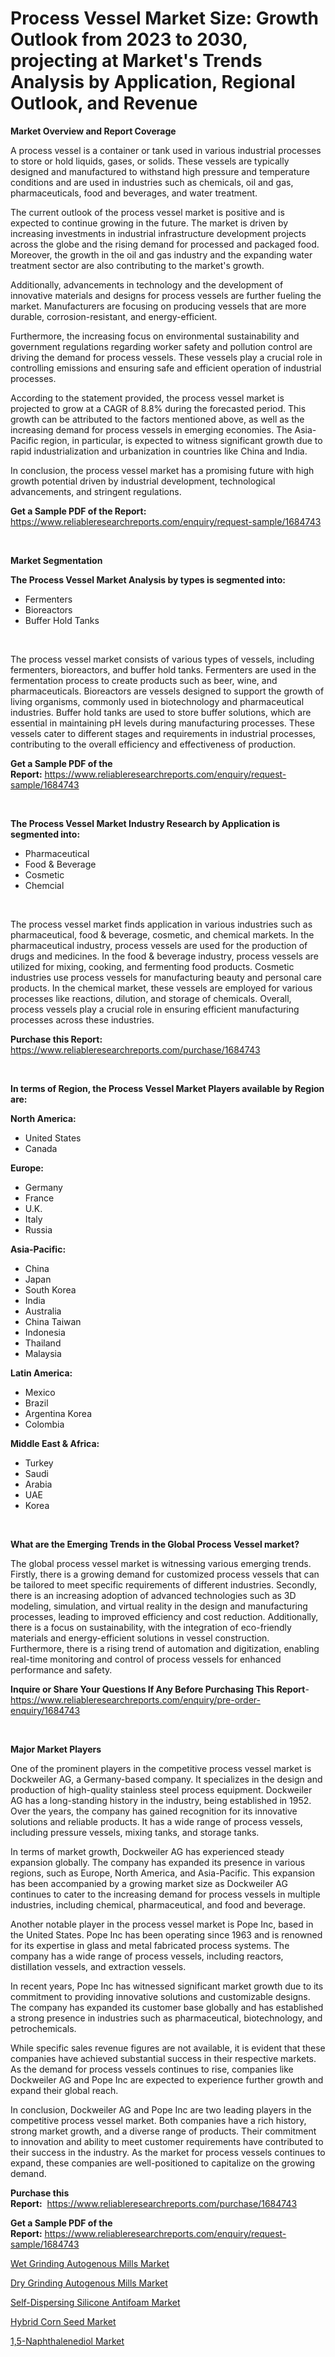 <p><h1>Process Vessel Market Size: Growth Outlook from 2023 to 2030, projecting at Market's Trends Analysis by Application, Regional Outlook, and Revenue</h1></p><p><strong>Market Overview and Report Coverage</strong></p>
<p><p>A process vessel is a container or tank used in various industrial processes to store or hold liquids, gases, or solids. These vessels are typically designed and manufactured to withstand high pressure and temperature conditions and are used in industries such as chemicals, oil and gas, pharmaceuticals, food and beverages, and water treatment.</p><p>The current outlook of the process vessel market is positive and is expected to continue growing in the future. The market is driven by increasing investments in industrial infrastructure development projects across the globe and the rising demand for processed and packaged food. Moreover, the growth in the oil and gas industry and the expanding water treatment sector are also contributing to the market's growth.</p><p>Additionally, advancements in technology and the development of innovative materials and designs for process vessels are further fueling the market. Manufacturers are focusing on producing vessels that are more durable, corrosion-resistant, and energy-efficient.</p><p>Furthermore, the increasing focus on environmental sustainability and government regulations regarding worker safety and pollution control are driving the demand for process vessels. These vessels play a crucial role in controlling emissions and ensuring safe and efficient operation of industrial processes.</p><p>According to the statement provided, the process vessel market is projected to grow at a CAGR of 8.8% during the forecasted period. This growth can be attributed to the factors mentioned above, as well as the increasing demand for process vessels in emerging economies. The Asia-Pacific region, in particular, is expected to witness significant growth due to rapid industrialization and urbanization in countries like China and India.</p><p>In conclusion, the process vessel market has a promising future with high growth potential driven by industrial development, technological advancements, and stringent regulations.</p></p>
<p><strong>Get a Sample PDF of the Report:</strong> <a href="https://www.reliableresearchreports.com/enquiry/request-sample/1684743">https://www.reliableresearchreports.com/enquiry/request-sample/1684743</a></p>
<p>&nbsp;</p>
<p><strong>Market Segmentation</strong></p>
<p><strong>The Process Vessel Market Analysis by types is segmented into:</strong></p>
<p><ul><li>Fermenters</li><li>Bioreactors</li><li>Buffer Hold Tanks</li></ul></p>
<p>&nbsp;</p>
<p><p>The process vessel market consists of various types of vessels, including fermenters, bioreactors, and buffer hold tanks. Fermenters are used in the fermentation process to create products such as beer, wine, and pharmaceuticals. Bioreactors are vessels designed to support the growth of living organisms, commonly used in biotechnology and pharmaceutical industries. Buffer hold tanks are used to store buffer solutions, which are essential in maintaining pH levels during manufacturing processes. These vessels cater to different stages and requirements in industrial processes, contributing to the overall efficiency and effectiveness of production.</p></p>
<p><strong>Get a Sample PDF of the Report:</strong>&nbsp;<a href="https://www.reliableresearchreports.com/enquiry/request-sample/1684743">https://www.reliableresearchreports.com/enquiry/request-sample/1684743</a></p>
<p>&nbsp;</p>
<p><strong>The Process Vessel Market Industry Research by Application is segmented into:</strong></p>
<p><ul><li>Pharmaceutical</li><li>Food & Beverage</li><li>Cosmetic</li><li>Chemcial</li></ul></p>
<p>&nbsp;</p>
<p><p>The process vessel market finds application in various industries such as pharmaceutical, food & beverage, cosmetic, and chemical markets. In the pharmaceutical industry, process vessels are used for the production of drugs and medicines. In the food & beverage industry, process vessels are utilized for mixing, cooking, and fermenting food products. Cosmetic industries use process vessels for manufacturing beauty and personal care products. In the chemical market, these vessels are employed for various processes like reactions, dilution, and storage of chemicals. Overall, process vessels play a crucial role in ensuring efficient manufacturing processes across these industries.</p></p>
<p><strong>Purchase this Report:</strong>&nbsp; <a href="https://www.reliableresearchreports.com/purchase/1684743">https://www.reliableresearchreports.com/purchase/1684743</a></p>
<p>&nbsp;</p>
<p><strong>In terms of Region, the Process Vessel Market Players available by Region are:</strong></p>
<p>
    <p> <strong> North America: </strong>
        <ul>
            <li>United States</li>
            <li>Canada</li>
        </ul>
        </p> 
    <p> <strong> Europe: </strong>
        <ul>
            <li>Germany</li>
            <li>France</li>
            <li>U.K.</li>
            <li>Italy</li>
            <li>Russia</li>
        </ul>
        </p> 
    <p> <strong> Asia-Pacific: </strong>
        <ul>
            <li>China</li>
            <li>Japan</li>
            <li>South Korea</li>
            <li>India</li>
            <li>Australia</li>
            <li>China Taiwan</li>
            <li>Indonesia</li>
            <li>Thailand</li>
            <li>Malaysia</li>
        </ul>
        </p> 
    <p> <strong> Latin America: </strong>
        <ul>
            <li>Mexico</li>
            <li>Brazil</li>
            <li>Argentina Korea</li>
            <li>Colombia</li>
        </ul>
        </p> 
    <p> <strong> Middle East & Africa: </strong>
        <ul>
            <li>Turkey</li>
            <li>Saudi</li>
            <li>Arabia</li>
            <li>UAE</li>
            <li>Korea</li>
        </ul>
    </p>
    </p>
<p>&nbsp;</p>
<p><strong>What are the Emerging Trends in the Global Process Vessel market?</strong></p>
<p><p>The global process vessel market is witnessing various emerging trends. Firstly, there is a growing demand for customized process vessels that can be tailored to meet specific requirements of different industries. Secondly, there is an increasing adoption of advanced technologies such as 3D modeling, simulation, and virtual reality in the design and manufacturing processes, leading to improved efficiency and cost reduction. Additionally, there is a focus on sustainability, with the integration of eco-friendly materials and energy-efficient solutions in vessel construction. Furthermore, there is a rising trend of automation and digitization, enabling real-time monitoring and control of process vessels for enhanced performance and safety.</p></p>
<p><strong>Inquire or Share Your Questions If Any Before Purchasing This Report</strong>- <a href="https://www.reliableresearchreports.com/enquiry/pre-order-enquiry/1684743">https://www.reliableresearchreports.com/enquiry/pre-order-enquiry/1684743</a></p>
<p>&nbsp;</p>
<p><strong>Major Market Players</strong></p>
<p><p>One of the prominent players in the competitive process vessel market is Dockweiler AG, a Germany-based company. It specializes in the design and production of high-quality stainless steel process equipment. Dockweiler AG has a long-standing history in the industry, being established in 1952. Over the years, the company has gained recognition for its innovative solutions and reliable products. It has a wide range of process vessels, including pressure vessels, mixing tanks, and storage tanks.</p><p>In terms of market growth, Dockweiler AG has experienced steady expansion globally. The company has expanded its presence in various regions, such as Europe, North America, and Asia-Pacific. This expansion has been accompanied by a growing market size as Dockweiler AG continues to cater to the increasing demand for process vessels in multiple industries, including chemical, pharmaceutical, and food and beverage.</p><p>Another notable player in the process vessel market is Pope Inc, based in the United States. Pope Inc has been operating since 1963 and is renowned for its expertise in glass and metal fabricated process systems. The company has a wide range of process vessels, including reactors, distillation vessels, and extraction vessels.</p><p>In recent years, Pope Inc has witnessed significant market growth due to its commitment to providing innovative solutions and customizable designs. The company has expanded its customer base globally and has established a strong presence in industries such as pharmaceutical, biotechnology, and petrochemicals.</p><p>While specific sales revenue figures are not available, it is evident that these companies have achieved substantial success in their respective markets. As the demand for process vessels continues to rise, companies like Dockweiler AG and Pope Inc are expected to experience further growth and expand their global reach.</p><p>In conclusion, Dockweiler AG and Pope Inc are two leading players in the competitive process vessel market. Both companies have a rich history, strong market growth, and a diverse range of products. Their commitment to innovation and ability to meet customer requirements have contributed to their success in the industry. As the market for process vessels continues to expand, these companies are well-positioned to capitalize on the growing demand.</p></p>
<p><strong>Purchase this Report:</strong>&nbsp;&nbsp;<a href="https://www.reliableresearchreports.com/purchase/1684743">https://www.reliableresearchreports.com/purchase/1684743</a></p>
<p></p>
<p><strong>Get a Sample PDF of the Report:</strong>&nbsp;<a href="https://www.reliableresearchreports.com/enquiry/request-sample/1684743">https://www.reliableresearchreports.com/enquiry/request-sample/1684743</a></p>
<p><p><a href="https://medium.com/@charityrice2662/wet-grinding-autogenous-mills-market-size-cagr-trends-2024-2030-8ca48cc3b649">Wet Grinding Autogenous Mills Market</a></p><p><a href="https://medium.com/@jarredmertz2772/dry-grinding-autogenous-mills-market-furnishes-information-on-market-share-market-trends-and-700d427d41e0">Dry Grinding Autogenous Mills Market</a></p><p><a href="https://www.linkedin.com/pulse/self-dispersing-silicone-antifoam-market-insights-players/">Self-Dispersing Silicone Antifoam Market</a></p><p><a href="https://github.com/virtuosemr/Market-Research-Report-List-1/blob/main/hybrid-corn-seed-market.md">Hybrid Corn Seed Market</a></p><p><a href="https://github.com/surverupesha/Market-Research-Report-List-1/blob/main/15-naphthalenediol-market.md">1,5-Naphthalenediol Market</a></p></p>